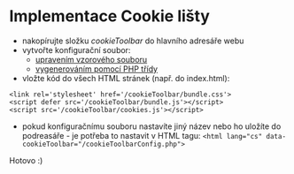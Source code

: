 # Implementace Cookie lišty

 - nakopírujte složku *cookieToolbar* do hlavního adresáře webu
 - vytvořte konfigurační soubor:
	 - [upravením vzorového souboru](https://github.com/jahhoo/cookieToolbar/wiki/Vzorov%C3%BD-konfigura%C4%8Dn%C3%AD-soubor-JSON)
	 - [vygenerováním pomocí PHP třídy](https://github.com/jahhoo/cookieToolbar/wiki/Vygenerov%C3%A1n%C3%AD-konfigura%C4%8Dn%C3%ADho-souboru-pomoc%C3%AD-PHP)
- vložte kód do všech HTML stránek (např. do index.html):
```
<link rel='stylesheet' href='/cookieToolbar/bundle.css'>  
<script defer src='/cookieToolbar/bundle.js'></script>
<script src='/cookieToolbar/cookies.js'></script>
```
- pokud konfiguračnímu souboru nastavíte jiný název nebo ho uložíte do podreasáře - je potřeba to nastavit v HTML tagu:
  `<html lang="cs" data-cookieToolbar="/cookieToolbarConfig.php">`

Hotovo :)

